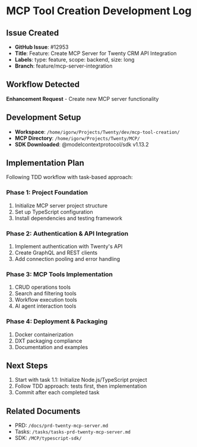 # MCP Tool Creation Development Log

## Issue Created
- **GitHub Issue**: #12953
- **Title**: Feature: Create MCP Server for Twenty CRM API Integration
- **Labels**: type: feature, scope: backend, size: long
- **Branch**: feature/mcp-server-integration

## Workflow Detected
**Enhancement Request** - Create new MCP server functionality

## Development Setup
- **Workspace**: `/home/igorw/Projects/Twenty/dev/mcp-tool-creation/`
- **MCP Directory**: `/home/igorw/Projects/Twenty/MCP/`
- **SDK Downloaded**: @modelcontextprotocol/sdk v1.13.2

## Implementation Plan
Following TDD workflow with task-based approach:

### Phase 1: Project Foundation
1. Initialize MCP server project structure
2. Set up TypeScript configuration
3. Install dependencies and testing framework

### Phase 2: Authentication & API Integration
1. Implement authentication with Twenty's API
2. Create GraphQL and REST clients
3. Add connection pooling and error handling

### Phase 3: MCP Tools Implementation
1. CRUD operations tools
2. Search and filtering tools
3. Workflow execution tools
4. AI agent interaction tools

### Phase 4: Deployment & Packaging
1. Docker containerization
2. DXT packaging compliance
3. Documentation and examples

## Next Steps
1. Start with task 1.1: Initialize Node.js/TypeScript project
2. Follow TDD approach: tests first, then implementation
3. Commit after each completed task

## Related Documents
- PRD: `/docs/prd-twenty-mcp-server.md`
- Tasks: `/tasks/tasks-prd-twenty-mcp-server.md`
- SDK: `/MCP/typescript-sdk/`